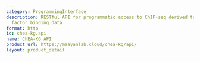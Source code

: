 ```yaml
---
category: ProgrammingInterface
description: RESTful API for programmatic access to ChIP-seq derived transcription
  factor binding data
format: http
id: chea-kg.api
name: ChEA-KG API
product_url: https://maayanlab.cloud/chea-kg/api/
layout: product_detail
---
```

